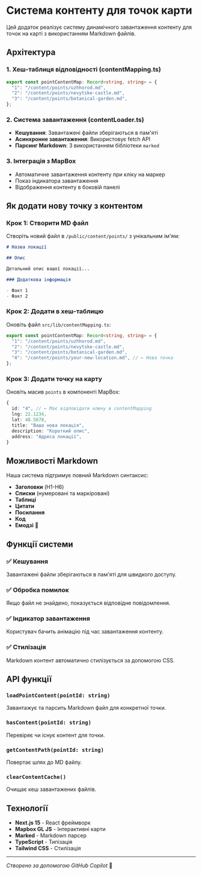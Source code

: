 # Система контенту для точок карти

Цей додаток реалізує систему динамічного завантаження контенту для точок на карті з використанням Markdown файлів.

## Архітектура

### 1. Хеш-таблиця відповідності (contentMapping.ts)

```typescript
export const pointContentMap: Record<string, string> = {
  "1": "/content/points/uzhhorod.md",
  "2": "/content/points/nevytske-castle.md",
  "3": "/content/points/botanical-garden.md",
};
```

### 2. Система завантаження (contentLoader.ts)

- **Кешування**: Завантажені файли зберігаються в пам'яті
- **Асинхронне завантаження**: Використовує fetch API
- **Парсинг Markdown**: З використанням бібліотеки `marked`

### 3. Інтеграція з MapBox

- Автоматичне завантаження контенту при кліку на маркер
- Показ індикатора завантаження
- Відображення контенту в боковій панелі

## Як додати нову точку з контентом

### Крок 1: Створити MD файл

Створіть новий файл в `/public/content/points/` з унікальним ім'ям:

```markdown
# Назва локації

## Опис

Детальний опис вашої локації...

### Додаткова інформація

- Факт 1
- Факт 2
```

### Крок 2: Додати в хеш-таблицю

Оновіть файл `src/lib/contentMapping.ts`:

```typescript
export const pointContentMap: Record<string, string> = {
  "1": "/content/points/uzhhorod.md",
  "2": "/content/points/nevytske-castle.md",
  "3": "/content/points/botanical-garden.md",
  "4": "/content/points/your-new-location.md", // ← Нова точка
};
```

### Крок 3: Додати точку на карту

Оновіть масив `points` в компоненті MapBox:

```typescript
{
  id: "4", // ← Має відповідати ключу в contentMapping
  lng: 22.1234,
  lat: 48.5678,
  title: "Ваша нова локація",
  description: "Короткий опис",
  address: "Адреса локації",
}
```

## Можливості Markdown

Наша система підтримує повний Markdown синтаксис:

- **Заголовки** (H1-H6)
- **Списки** (нумеровані та маркіровані)
- **Таблиці**
- **Цитати**
- **Посилання**
- **Код**
- **Емодзі** 🎉

## Функції системи

### ✅ Кешування

Завантажені файли зберігаються в пам'яті для швидкого доступу.

### ✅ Обробка помилок

Якщо файл не знайдено, показується відповідне повідомлення.

### ✅ Індикатор завантаження

Користувач бачить анімацію під час завантаження контенту.

### ✅ Стилізація

Markdown контент автоматично стилізується за допомогою CSS.

## API функції

### `loadPointContent(pointId: string)`

Завантажує та парсить Markdown файл для конкретної точки.

### `hasContent(pointId: string)`

Перевіряє чи існує контент для точки.

### `getContentPath(pointId: string)`

Повертає шлях до MD файлу.

### `clearContentCache()`

Очищає кеш завантажених файлів.

## Технології

- **Next.js 15** - React фреймворк
- **Mapbox GL JS** - Інтерактивні карти
- **Marked** - Markdown парсер
- **TypeScript** - Типізація
- **Tailwind CSS** - Стилізація

---

_Створено за допомогою GitHub Copilot_ 🤖
